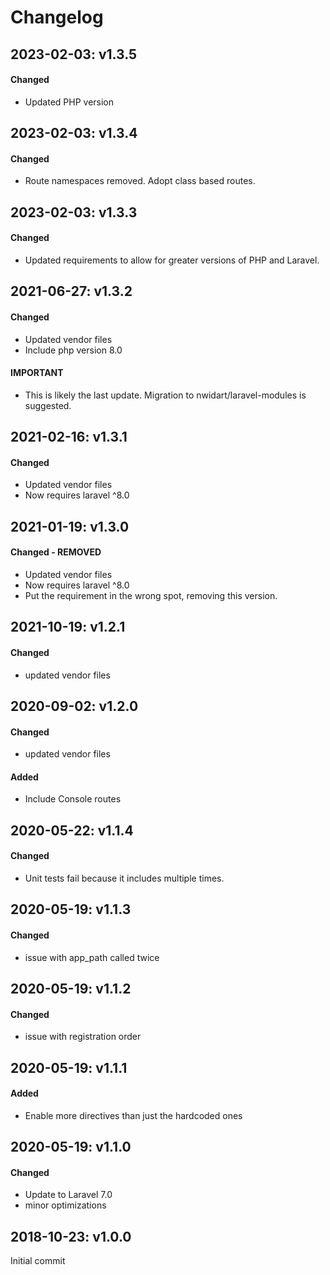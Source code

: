 # Changelog

## 2023-02-03: v1.3.5
#### Changed
- Updated PHP version

## 2023-02-03: v1.3.4
#### Changed
- Route namespaces removed. Adopt class based routes.

## 2023-02-03: v1.3.3
#### Changed
- Updated requirements to allow for greater versions of PHP and Laravel.

## 2021-06-27: v1.3.2
#### Changed
- Updated vendor files
- Include php version 8.0
#### IMPORTANT
- This is likely the last update. Migration to nwidart/laravel-modules is suggested.

## 2021-02-16: v1.3.1
#### Changed
- Updated vendor files
- Now requires laravel ^8.0

## 2021-01-19: v1.3.0
#### Changed - REMOVED
- Updated vendor files
- Now requires laravel ^8.0
- Put the requirement in the wrong spot, removing this version.

## 2021-10-19: v1.2.1
#### Changed
- updated vendor files

## 2020-09-02: v1.2.0
#### Changed
- updated vendor files
#### Added
- Include Console routes

## 2020-05-22: v1.1.4
#### Changed
- Unit tests fail because it includes multiple times.

## 2020-05-19: v1.1.3
#### Changed
- issue with app_path called twice

## 2020-05-19: v1.1.2
#### Changed
- issue with registration order

## 2020-05-19: v1.1.1
#### Added
- Enable more directives than just the hardcoded ones

## 2020-05-19: v1.1.0
#### Changed
- Update to Laravel 7.0
- minor optimizations

## 2018-10-23: v1.0.0
Initial commit
